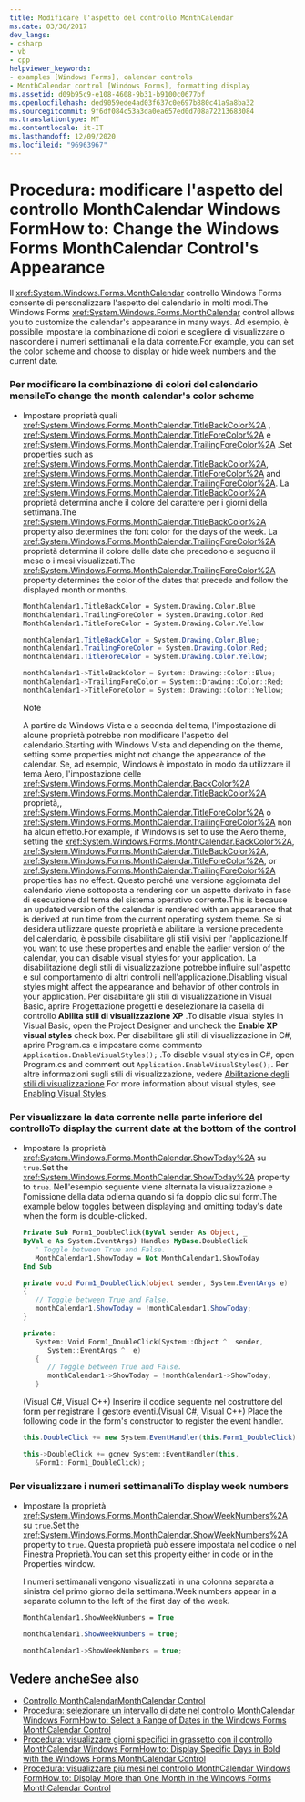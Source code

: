 ```yaml
---
title: Modificare l'aspetto del controllo MonthCalendar
ms.date: 03/30/2017
dev_langs:
- csharp
- vb
- cpp
helpviewer_keywords:
- examples [Windows Forms], calendar controls
- MonthCalendar control [Windows Forms], formatting display
ms.assetid: d09b95c9-e108-4608-9b31-b9100c0677bf
ms.openlocfilehash: ded9059ede4ad03f637c0e697b880c41a9a8ba32
ms.sourcegitcommit: 9f6df084c53a3da0ea657ed0d708a72213683084
ms.translationtype: MT
ms.contentlocale: it-IT
ms.lasthandoff: 12/09/2020
ms.locfileid: "96963967"
---
```

# <a name="how-to-change-the-windows-forms-monthcalendar-controls-appearance"></a><span data-ttu-id="4d793-102">Procedura: modificare l'aspetto del controllo MonthCalendar Windows Form</span><span class="sxs-lookup"><span data-stu-id="4d793-102">How to: Change the Windows Forms MonthCalendar Control's Appearance</span></span>
<span data-ttu-id="4d793-103">Il <xref:System.Windows.Forms.MonthCalendar> controllo Windows Forms consente di personalizzare l'aspetto del calendario in molti modi.</span><span class="sxs-lookup"><span data-stu-id="4d793-103">The Windows Forms <xref:System.Windows.Forms.MonthCalendar> control allows you to customize the calendar's appearance in many ways.</span></span> <span data-ttu-id="4d793-104">Ad esempio, è possibile impostare la combinazione di colori e scegliere di visualizzare o nascondere i numeri settimanali e la data corrente.</span><span class="sxs-lookup"><span data-stu-id="4d793-104">For example, you can set the color scheme and choose to display or hide week numbers and the current date.</span></span>  
  
### <a name="to-change-the-month-calendars-color-scheme"></a><span data-ttu-id="4d793-105">Per modificare la combinazione di colori del calendario mensile</span><span class="sxs-lookup"><span data-stu-id="4d793-105">To change the month calendar's color scheme</span></span>  
  
- <span data-ttu-id="4d793-106">Impostare proprietà quali <xref:System.Windows.Forms.MonthCalendar.TitleBackColor%2A> , <xref:System.Windows.Forms.MonthCalendar.TitleForeColor%2A> e <xref:System.Windows.Forms.MonthCalendar.TrailingForeColor%2A> .</span><span class="sxs-lookup"><span data-stu-id="4d793-106">Set properties such as <xref:System.Windows.Forms.MonthCalendar.TitleBackColor%2A>, <xref:System.Windows.Forms.MonthCalendar.TitleForeColor%2A> and <xref:System.Windows.Forms.MonthCalendar.TrailingForeColor%2A>.</span></span> <span data-ttu-id="4d793-107">La <xref:System.Windows.Forms.MonthCalendar.TitleBackColor%2A> proprietà determina anche il colore del carattere per i giorni della settimana.</span><span class="sxs-lookup"><span data-stu-id="4d793-107">The <xref:System.Windows.Forms.MonthCalendar.TitleBackColor%2A> property also determines the font color for the days of the week.</span></span> <span data-ttu-id="4d793-108">La <xref:System.Windows.Forms.MonthCalendar.TrailingForeColor%2A> proprietà determina il colore delle date che precedono e seguono il mese o i mesi visualizzati.</span><span class="sxs-lookup"><span data-stu-id="4d793-108">The <xref:System.Windows.Forms.MonthCalendar.TrailingForeColor%2A> property determines the color of the dates that precede and follow the displayed month or months.</span></span>  
  
    ```vb  
    MonthCalendar1.TitleBackColor = System.Drawing.Color.Blue  
    MonthCalendar1.TrailingForeColor = System.Drawing.Color.Red  
    MonthCalendar1.TitleForeColor = System.Drawing.Color.Yellow  
    ```  
  
    ```csharp  
    monthCalendar1.TitleBackColor = System.Drawing.Color.Blue;  
    monthCalendar1.TrailingForeColor = System.Drawing.Color.Red;  
    monthCalendar1.TitleForeColor = System.Drawing.Color.Yellow;  
    ```  
  
    ```cpp  
    monthCalendar1->TitleBackColor = System::Drawing::Color::Blue;  
    monthCalendar1->TrailingForeColor = System::Drawing::Color::Red;  
    monthCalendar1->TitleForeColor = System::Drawing::Color::Yellow;  
    ```  
  
    > [!NOTE]
    > <span data-ttu-id="4d793-109">A partire da Windows Vista e a seconda del tema, l'impostazione di alcune proprietà potrebbe non modificare l'aspetto del calendario.</span><span class="sxs-lookup"><span data-stu-id="4d793-109">Starting with Windows Vista and depending on the theme, setting some properties might not change the appearance of the calendar.</span></span> <span data-ttu-id="4d793-110">Se, ad esempio, Windows è impostato in modo da utilizzare il tema Aero, l'impostazione delle <xref:System.Windows.Forms.MonthCalendar.BackColor%2A> <xref:System.Windows.Forms.MonthCalendar.TitleBackColor%2A> proprietà,, <xref:System.Windows.Forms.MonthCalendar.TitleForeColor%2A> o <xref:System.Windows.Forms.MonthCalendar.TrailingForeColor%2A> non ha alcun effetto.</span><span class="sxs-lookup"><span data-stu-id="4d793-110">For example, if Windows is set to use the Aero theme, setting the <xref:System.Windows.Forms.MonthCalendar.BackColor%2A>, <xref:System.Windows.Forms.MonthCalendar.TitleBackColor%2A>, <xref:System.Windows.Forms.MonthCalendar.TitleForeColor%2A>, or <xref:System.Windows.Forms.MonthCalendar.TrailingForeColor%2A> properties has no effect.</span></span> <span data-ttu-id="4d793-111">Questo perché una versione aggiornata del calendario viene sottoposta a rendering con un aspetto derivato in fase di esecuzione dal tema del sistema operativo corrente.</span><span class="sxs-lookup"><span data-stu-id="4d793-111">This is because an updated version of the calendar is rendered with an appearance that is derived at run time from the current operating system theme.</span></span> <span data-ttu-id="4d793-112">Se si desidera utilizzare queste proprietà e abilitare la versione precedente del calendario, è possibile disabilitare gli stili visivi per l'applicazione.</span><span class="sxs-lookup"><span data-stu-id="4d793-112">If you want to use these properties and enable the earlier version of the calendar, you can disable visual styles for your application.</span></span> <span data-ttu-id="4d793-113">La disabilitazione degli stili di visualizzazione potrebbe influire sull'aspetto e sul comportamento di altri controlli nell'applicazione.</span><span class="sxs-lookup"><span data-stu-id="4d793-113">Disabling visual styles might affect the appearance and behavior of other controls in your application.</span></span> <span data-ttu-id="4d793-114">Per disabilitare gli stili di visualizzazione in Visual Basic, aprire Progettazione progetti e deselezionare la casella di controllo **Abilita stili di visualizzazione XP** .</span><span class="sxs-lookup"><span data-stu-id="4d793-114">To disable visual styles in Visual Basic, open the Project Designer and uncheck the **Enable XP visual styles** check box.</span></span> <span data-ttu-id="4d793-115">Per disabilitare gli stili di visualizzazione in C#, aprire Program.cs e impostare come commento `Application.EnableVisualStyles();` .</span><span class="sxs-lookup"><span data-stu-id="4d793-115">To disable visual styles in C#, open Program.cs and comment out `Application.EnableVisualStyles();`.</span></span> <span data-ttu-id="4d793-116">Per altre informazioni sugli stili di visualizzazione, vedere [Abilitazione degli stili di visualizzazione](/windows/desktop/controls/cookbook-overview).</span><span class="sxs-lookup"><span data-stu-id="4d793-116">For more information about visual styles, see [Enabling Visual Styles](/windows/desktop/controls/cookbook-overview).</span></span>  
  
### <a name="to-display-the-current-date-at-the-bottom-of-the-control"></a><span data-ttu-id="4d793-117">Per visualizzare la data corrente nella parte inferiore del controllo</span><span class="sxs-lookup"><span data-stu-id="4d793-117">To display the current date at the bottom of the control</span></span>  
  
- <span data-ttu-id="4d793-118">Impostare la proprietà <xref:System.Windows.Forms.MonthCalendar.ShowToday%2A> su `true`.</span><span class="sxs-lookup"><span data-stu-id="4d793-118">Set the <xref:System.Windows.Forms.MonthCalendar.ShowToday%2A> property to `true`.</span></span> <span data-ttu-id="4d793-119">Nell'esempio seguente viene alternata la visualizzazione e l'omissione della data odierna quando si fa doppio clic sul form.</span><span class="sxs-lookup"><span data-stu-id="4d793-119">The example below toggles between displaying and omitting today's date when the form is double-clicked.</span></span>  
  
    ```vb  
    Private Sub Form1_DoubleClick(ByVal sender As Object, _  
    ByVal e As System.EventArgs) Handles MyBase.DoubleClick  
       ' Toggle between True and False.  
       MonthCalendar1.ShowToday = Not MonthCalendar1.ShowToday  
    End Sub  
    ```  
  
    ```csharp  
    private void Form1_DoubleClick(object sender, System.EventArgs e)  
    {  
       // Toggle between True and False.  
       monthCalendar1.ShowToday = !monthCalendar1.ShowToday;  
    }  
    ```  
  
    ```cpp  
    private:  
       System::Void Form1_DoubleClick(System::Object ^  sender,  
          System::EventArgs ^  e)  
       {  
          // Toggle between True and False.  
          monthCalendar1->ShowToday = !monthCalendar1->ShowToday;  
       }  
    ```  
  
     <span data-ttu-id="4d793-120">(Visual C#, Visual C++) Inserire il codice seguente nel costruttore del form per registrare il gestore eventi.</span><span class="sxs-lookup"><span data-stu-id="4d793-120">(Visual C#, Visual C++) Place the following code in the form's constructor to register the event handler.</span></span>  
  
    ```csharp  
    this.DoubleClick += new System.EventHandler(this.Form1_DoubleClick);  
    ```  
  
    ```cpp  
    this->DoubleClick += gcnew System::EventHandler(this,  
       &Form1::Form1_DoubleClick);  
    ```  
  
### <a name="to-display-week-numbers"></a><span data-ttu-id="4d793-121">Per visualizzare i numeri settimanali</span><span class="sxs-lookup"><span data-stu-id="4d793-121">To display week numbers</span></span>  
  
- <span data-ttu-id="4d793-122">Impostare la proprietà <xref:System.Windows.Forms.MonthCalendar.ShowWeekNumbers%2A> su `true`.</span><span class="sxs-lookup"><span data-stu-id="4d793-122">Set the <xref:System.Windows.Forms.MonthCalendar.ShowWeekNumbers%2A> property to `true`.</span></span> <span data-ttu-id="4d793-123">Questa proprietà può essere impostata nel codice o nel Finestra Proprietà.</span><span class="sxs-lookup"><span data-stu-id="4d793-123">You can set this property either in code or in the Properties window.</span></span>  
  
     <span data-ttu-id="4d793-124">I numeri settimanali vengono visualizzati in una colonna separata a sinistra del primo giorno della settimana.</span><span class="sxs-lookup"><span data-stu-id="4d793-124">Week numbers appear in a separate column to the left of the first day of the week.</span></span>  
  
    ```vb  
    MonthCalendar1.ShowWeekNumbers = True  
    ```  
  
    ```csharp  
    monthCalendar1.ShowWeekNumbers = true;  
    ```  
  
    ```cpp  
    monthCalendar1->ShowWeekNumbers = true;  
    ```  
  
## <a name="see-also"></a><span data-ttu-id="4d793-125">Vedere anche</span><span class="sxs-lookup"><span data-stu-id="4d793-125">See also</span></span>

- [<span data-ttu-id="4d793-126">Controllo MonthCalendar</span><span class="sxs-lookup"><span data-stu-id="4d793-126">MonthCalendar Control</span></span>](monthcalendar-control-windows-forms.md)
- [<span data-ttu-id="4d793-127">Procedura: selezionare un intervallo di date nel controllo MonthCalendar Windows Form</span><span class="sxs-lookup"><span data-stu-id="4d793-127">How to: Select a Range of Dates in the Windows Forms MonthCalendar Control</span></span>](how-to-select-a-range-of-dates-in-the-windows-forms-monthcalendar-control.md)
- [<span data-ttu-id="4d793-128">Procedura: visualizzare giorni specifici in grassetto con il controllo MonthCalendar Windows Form</span><span class="sxs-lookup"><span data-stu-id="4d793-128">How to: Display Specific Days in Bold with the Windows Forms MonthCalendar Control</span></span>](display-specific-days-in-bold-with-wf-monthcalendar-control.md)
- [<span data-ttu-id="4d793-129">Procedura: visualizzare più mesi nel controllo MonthCalendar Windows Form</span><span class="sxs-lookup"><span data-stu-id="4d793-129">How to: Display More than One Month in the Windows Forms MonthCalendar Control</span></span>](display-more-than-one-month-wf-monthcalendar-control.md)
